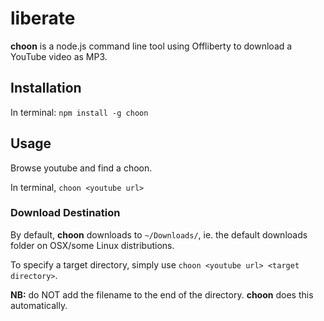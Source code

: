 liberate
========

**choon** is a node.js command line tool using Offliberty to download a YouTube video as MP3.

## Installation
In terminal:
`npm install -g choon`

## Usage
Browse youtube and find a choon.

In terminal,
`choon <youtube url>`

### Download Destination
By default, **choon** downloads to `~/Downloads/`, ie. the default downloads folder on OSX/some Linux distributions.

To specify a target directory, simply use `choon <youtube url> <target directory>`.

**NB:** do NOT add the filename to the end of the directory. **choon** does this automatically.

